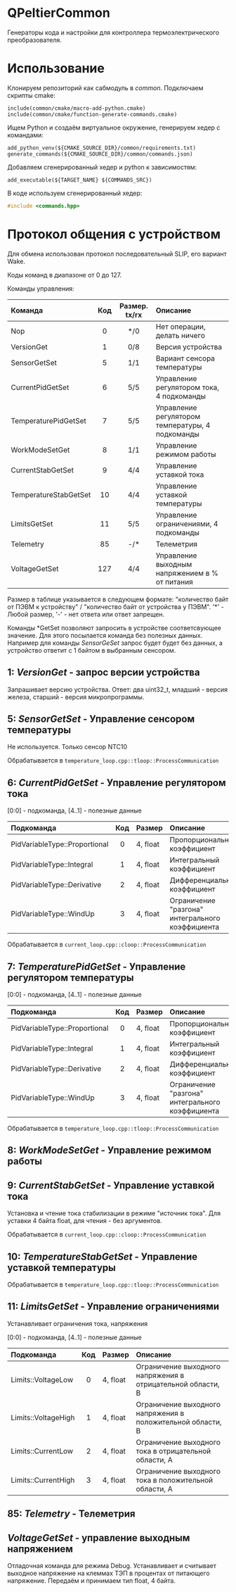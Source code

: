 # QPeltierCommon

Генераторы кода и настройки для контроллера термоэлектрического преобразователя.

# Использование

Клонируем репозиторий как сабмодуль в *common*. Подключаем скрипты cmake:

```
include(common/cmake/macro-add-python.cmake)
include(common/cmake/function-generate-commands.cmake)
```

Ищем Python и создаём виртуальное окружение, генерируем хедер с командами:

```
add_python_venv(${CMAKE_SOURCE_DIR}/common/requirements.txt)
generate_commands(${CMAKE_SOURCE_DIR}/common/commands.json)
```

Добавляем сгенерированный хедер и python к зависимостям:

```
add_executable(${TARGET_NAME} ${COMMANDS_SRC})
```

В коде используем сгенерированный хедер:

```cpp
#include <commands.hpp>
```

# Протокол общения с устройством

Для обмена использован протокол последовательный SLIP, его вариант Wake.

Коды команд в диапазоне от 0 до 127.

Команды управления:

| Команда               | Код   | Размер. tx/rx | Описание |
| :-------------------- | :---: | :----: | :------- |
| Nop                   | 0     | \*/0   | Нет операции, делать ничего |
| VersionGet            | 1     | 0/8    | Версия устройства |
| SensorGetSet          | 5     | 1/1    | Вариант сенсора температуры |
| CurrentPidGetSet      | 6     | 5/5    | Управление регулятором тока, 4 подкоманды |
| TemperaturePidGetSet  | 7     | 5/5    | Управление регулятором температуры, 4 подкоманды |
| WorkModeSetGet        | 8     | 1/1    | Управление режимом работы |
| CurrentStabGetSet     | 9     | 4/4    | Управление уставкой тока |
| TemperatureStabGetSet | 10    | 4/4    | Управление уставкой температуры |
| LimitsGetSet          | 11    | 5/5    | Управление ограничениями, 4 подкоманды |
| Telemetry             | 85    | -/\*   | Телеметрия |
| VoltageGetSet         | 127   | 4/4    | Управление выходным напряжением в % от питания |

Размер в таблице указывается в следующем формате: "количество байт от ПЭВМ к устройству" / "количество байт от устройства у ПЭВМ". '\*' - Любой размер, '-' - нет ответа или ответ запрещен.

Команды \*GetSet позволяют запросить в устройстве соответсвующее значение. Для этого посылается команда без полезных данных. Например для команды *SensorGeSet* запрос будет будет без данных, а устройство ответит с 1 байтом в выбранным сенсором.

## 1: *VersionGet* - запрос версии устройства

Запрашивает версию устройства. Ответ: два uint32_t, младший - версия железа, старший - версия микропрограммы.

## 5: *SensorGetSet* - Управление сенсором температуры

Не используется. Только сенсор NTC10

Обрабатывается в `temperature_loop.cpp::tloop::ProcessCommunication`

## 6: *CurrentPidGetSet* - Управление регулятором тока

[0:0] - подкоманда, [4..1] - полезные данные

| Подкоманда                    | Код   | Размер   | Описание |
| :---------------------------- | :---: | :------- | :------- |
| PidVariableType::Proportional |  0    | 4, float | Пропорциональный коэффициент |
| PidVariableType::Integral     |  1    | 4, float | Интегральный коэффициент |
| PidVariableType::Derivative   |  2    | 4, float | Дифференциальный коэффициент |
| PidVariableType::WindUp       |  3    | 4, float | Ограничение "разгона" интегрального коэффициента |

Обрабатывается в `current_loop.cpp::cloop::ProcessCommunication`

## 7: *TemperaturePidGetSet* - Управление регулятором температуры

[0:0] - подкоманда, [4..1] - полезные данные

| Подкоманда                    | Код   | Размер   | Описание |
| :---------------------------- | :---: | :------- | :------- |
| PidVariableType::Proportional |  0    | 4, float | Пропорциональный коэффициент |
| PidVariableType::Integral     |  1    | 4, float | Интегральный коэффициент |
| PidVariableType::Derivative   |  2    | 4, float | Дифференциальный коэффициент |
| PidVariableType::WindUp       |  3    | 4, float | Ограничение "разгона" интегрального коэффициента |

Обрабатывается в `temperature_loop.cpp::tloop::ProcessCommunication`

## 8: *WorkModeSetGet* - Управление режимом работы

## 9: *CurrentStabGetSet* - Управление уставкой тока

Установка и чтение тока стабилизации в режиме "источник тока". Для уставки 4 байта float, для чтения - без аргументов.

Обрабатывается в `current_loop.cpp::cloop::ProcessCommunication`

## 10: *TemperatureStabGetSet* - Управление уставкой температуры

Обрабатывается в `temperature_loop.cpp::tloop::ProcessCommunication`

## 11: *LimitsGetSet* - Управление ограничениями

Устанавливает ограничения тока, напряжения

[0:0] - подкоманда, [4..1] - полезные данные

| Подкоманда          | Код   | Размер   | Описание |
| :------------------ | :---: | :------- | :------- |
| Limits::VoltageLow  |  0    | 4, float | Ограничение выходного напряжения в отрицательной области, В |
| Limits::VoltageHigh |  1    | 4, float | Ограничение выходного напряжения в положительной области, В |
| Limits::CurrentLow  |  2    | 4, float | Ограничение выходного тока в отрицательной области, А |
| Limits::CurrentHigh |  3    | 4, float | Ограничение выходного тока в положительной области, А |

## 85: *Telemetry* - Телеметрия

## *VoltageGetSet* - управление выходным напряжением

Отладочная команда для режима Debug. Устанавливает и считывает выходное напряжение на клеммах ТЭП в процентах от питающего напряжение. Передаём и принимаем тип float, 4 байта.
